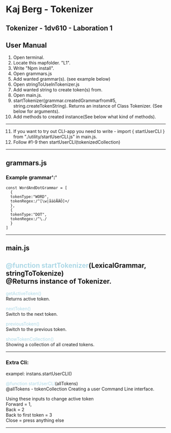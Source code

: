 # Kaj Berg - Tokenizer

## Tokenizer - 1dv610 - Laboration 1

## User Manual
1. Open terminal.
2. Locate this mapfolder. "L1".
3. Write "Npm install".
4. Open grammars.js
5. Add wanted grammar(s). (see example below)
6. Open stringToUseInTokenizer.js
7. Add wanted string to create token(s) from.
8. Open main.js.
9. startTokenizer(grammar.createdGrammarfrom#5, string.createTokenString). Returns an instance of Class Tokenizer. (See below for arguments).
10. Add methods to created instance(See below what kind of methods).

---

11. If you want to try out CLI-app you need to write - import { startUserCLI } from "./utility/startUserCLI.js" in main.js.  
12. Follow #1-9 then startUserCLI(tokenizedCollection)

---

## grammars.js

### Example grammar':'

    const WordAndDotGrammar = [
      {
      tokenType:"WORD",
      tokenRegex:/^[\w|åäöÅÄÖ]+/
      },  
      {
      tokenType:"DOT",
      tokenRegex:/^\./
      }
    ]

---

## main.js

  <span style="color:lightblue">@function startTokenizer</span>(LexicalGrammar, stringToTokenize)  
     @Returns instance of Tokenizer.
---------------

<span style="color:lightblue">getActiveToken()</span>  
Returns active token.

<span style="color:lightblue">nextToken()</span>  
Switch to the next token.

<span style="color:lightblue">previousToken()</span>  
Switch to the previous token.

<span style="color:lightblue">showTokenCollection()</span>  
Showing a collection of all created tokens.

-----

### Extra Cli:

exampel: instans.startUserCLI()

<span style="color:lightblue">@function startUserCLI</span>(allTokens)  
@allTokens - tokenCollection
Creating a user Command Line interface.  

Using these inputs to change active token  
Forward = 1,  
Back = 2  
Back to first token = 3  
Close = press anything else  

---